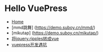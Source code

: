 # Hello VuePress

- [Home](/) <!-- 跳转到根部的 README.md -->
- [mmd跳舞] (https://demo.suboy.cn/mmd/)
- [mikutap] (https://demo.suboy.cn/mikutap/)
- [将jquery.ripples转成vue](../wp/2023/water-ripple-vue.md) <!-- 具体文件可以使用 .md 结尾（推荐） -->
- [vuepress开发遇坑](../wp/2023/vuepress.md) 

<adSense/>
